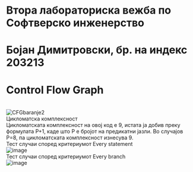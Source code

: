 # Втора лабораториска вежба по Софтверско инженерство
# Бојан Димитровски, бр. на индекс 203213
# Control Flow Graph
<br /> ![CFGbaranje2](https://user-images.githubusercontent.com/101260180/171622319-381672e5-a2eb-40a0-a177-42b69ff88124.png) <br />
Цикломатска комплексност
<br />Цикломатската комплексност на овој код е 9, истата ја добив преку формулата P+1, каде што P е бројот на предикатни јазли. Во случајoв P=8, па цикломатската комплексност изнесува 9.<br />
Тест случаи според критериумот Every statement
<br />![image](https://user-images.githubusercontent.com/101260180/171623047-e735c71d-e7eb-42b1-8235-9726cd6317c1.png)<br />
Тест случаи според критериумот Every branch
<br />![image](https://user-images.githubusercontent.com/101260180/171623254-44c9f8a6-c2e5-490f-bd3b-96f97f868fc9.png)<br />
